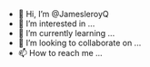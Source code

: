- 👋 Hi, I’m @JamesleroyQ
- 👀 I’m interested in ...
- 🌱 I’m currently learning ...
- 💞️ I’m looking to collaborate on ...
- 📫 How to reach me ...

<!---
JamesleroyQ/JamesleroyQ is a ✨ special ✨ repository because its `README.md` (this file) appears on your GitHub profile.
You can click the Preview link to take a look at your changes.
--->
